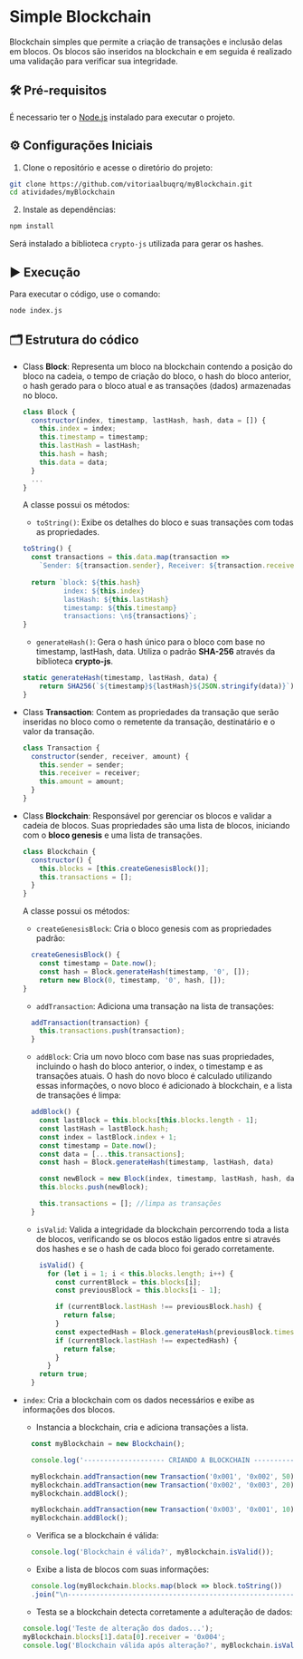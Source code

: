 # Simple Blockchain 
Blockchain simples que permite a criação de transações e inclusão delas em blocos. Os blocos são inseridos na blockchain e em seguida é realizado uma validação para verificar sua integridade.

## 🛠️ Pré-requisitos
É necessario ter o [Node.js](https://nodejs.org/) instalado para executar o projeto.

## ⚙️ Configurações Iniciais

1. Clone o repositório e acesse o diretório do projeto:
  ```bash
  git clone https://github.com/vitoriaalbuqrq/myBlockchain.git
  cd atividades/myBlockchain
  ```
2. Instale as dependências:
  ```bash
  npm install
  ```
  Será instalado a biblioteca `crypto-js` utilizada para gerar os hashes.

## ▶️ Execução
Para executar o código, use o comando:
```bash
node index.js
```
## 🗂️ Estrutura do códico
- Class **Block**:
    Representa um bloco na blockchain contendo a posição do bloco na cadeia, o tempo de criação do bloco, o hash do bloco anterior, o hash gerado para o bloco atual e as transações (dados) armazenadas no bloco.
  
  ```javascript
  class Block {
    constructor(index, timestamp, lastHash, hash, data = []) {
      this.index = index;
      this.timestamp = timestamp;
      this.lastHash = lastHash;
      this.hash = hash; 
      this.data = data; 
    }
    ...
  }
  ```
  
  A classe possui os métodos:
  - `toString()`: Exibe os detalhes do bloco e suas transações com todas as propriedades.
  ```javascript
  toString() {
    const transactions = this.data.map(transaction => 
      `Sender: ${transaction.sender}, Receiver: ${transaction.receiver}, Amount: ${transaction.amount}`).join("\n");
    
    return `block: ${this.hash}
            index: ${this.index}
            lastHash: ${this.lastHash}
            timestamp: ${this.timestamp}
            transactions: \n${transactions}`;
  }
  ```
  - `generateHash()`: Gera o hash único para o bloco com base no timestamp, lastHash, data. Utiliza o padrão **SHA-256** através da biblioteca **crypto-js**.

  ```javascript
  static generateHash(timestamp, lastHash, data) {
      return SHA256(`${timestamp}${lastHash}${JSON.stringify(data)}`).toString();
  }
  ```

- Class **Transaction**: Contem as propriedades da transação que serão inseridas no bloco como o remetente da transação, destinatário e o valor da transação.
  ```javascript
  class Transaction {
    constructor(sender, receiver, amount) {
      this.sender = sender;
      this.receiver = receiver;
      this.amount = amount;
    }
  }
  ```

- Class **Blockchain**: Responsável por gerenciar os blocos e validar a cadeia de blocos. Suas propriedades são uma lista de blocos, iniciando com o **bloco genesis** e uma lista de transações.
  ```javascript
  class Blockchain {
    constructor() {
      this.blocks = [this.createGenesisBlock()]; 
      this.transactions = [];
    }
  }
  ```
  
  A classe possui os métodos:
  - `createGenesisBlock`: Cria o bloco genesis com as propriedades padrão:
  ```javascript
    createGenesisBlock() {
      const timestamp = Date.now(); 
      const hash = Block.generateHash(timestamp, '0', []); 
      return new Block(0, timestamp, '0', hash, []);
  }
  ```
  - `addTransaction`: Adiciona uma transação na lista de transações:
  ```javascript
    addTransaction(transaction) {
      this.transactions.push(transaction);
    }
  ```
  - `addBlock`: Cria um novo bloco com base nas suas propriedades, incluindo o hash do bloco anterior, o index, o timestamp e as transações atuais. O hash do novo bloco é calculado utilizando essas informações, o novo bloco é adicionado à blockchain, e a lista de transações é limpa:
  ```javascript
    addBlock() {
      const lastBlock = this.blocks[this.blocks.length - 1]; 
      const lastHash = lastBlock.hash;
      const index = lastBlock.index + 1;
      const timestamp = Date.now();
      const data = [...this.transactions];
      const hash = Block.generateHash(timestamp, lastHash, data)

      const newBlock = new Block(index, timestamp, lastHash, hash, data);
      this.blocks.push(newBlock);

      this.transactions = []; //limpa as transações
    }
  ```
  - `isValid`: Valida a integridade da blockchain percorrendo toda a lista de blocos, verificando se os blocos estão ligados entre si através dos hashes e se o hash de cada bloco foi gerado corretamente.
  ```javascript
      isValid() {
        for (let i = 1; i < this.blocks.length; i++) {
          const currentBlock = this.blocks[i];
          const previousBlock = this.blocks[i - 1];

          if (currentBlock.lastHash !== previousBlock.hash) {
            return false;
          }
          const expectedHash = Block.generateHash(previousBlock.timestamp, previousBlock.lastHash, previousBlock.data);
          if (currentBlock.lastHash !== expectedHash) {
            return false;
          }
        }
      return true;
    }
  ```

- `index`: Cria a blockchain com os dados necessários e exibe as informações dos blocos.
  - Instancia a blockchain, cria e adiciona transações a lista.
  ```javascript
    const myBlockchain = new Blockchain();

    console.log('-------------------- CRIANDO A BLOCKCHAIN --------------------');

    myBlockchain.addTransaction(new Transaction('0x001', '0x002', 50));
    myBlockchain.addTransaction(new Transaction('0x002', '0x003', 20));
    myBlockchain.addBlock();

    myBlockchain.addTransaction(new Transaction('0x003', '0x001', 10));
    myBlockchain.addBlock();
    ```
  - Verifica se a blockchain é válida:
  ```javascript
    console.log('Blockchain é válida?', myBlockchain.isValid());      
  ```
  - Exibe a lista de blocos com suas informações:
  ```javascript
    console.log(myBlockchain.blocks.map(block => block.toString())
    .join("\n--------------------------------------------------------------\n")); 
  ```
  - Testa se a blockchain detecta corretamente a adulteração de dados:
  ```javascript
  console.log('Teste de alteração dos dados...');
  myBlockchain.blocks[1].data[0].receiver = '0x004'; 
  console.log('Blockchain válida após alteração?', myBlockchain.isValid());
  ```


  


